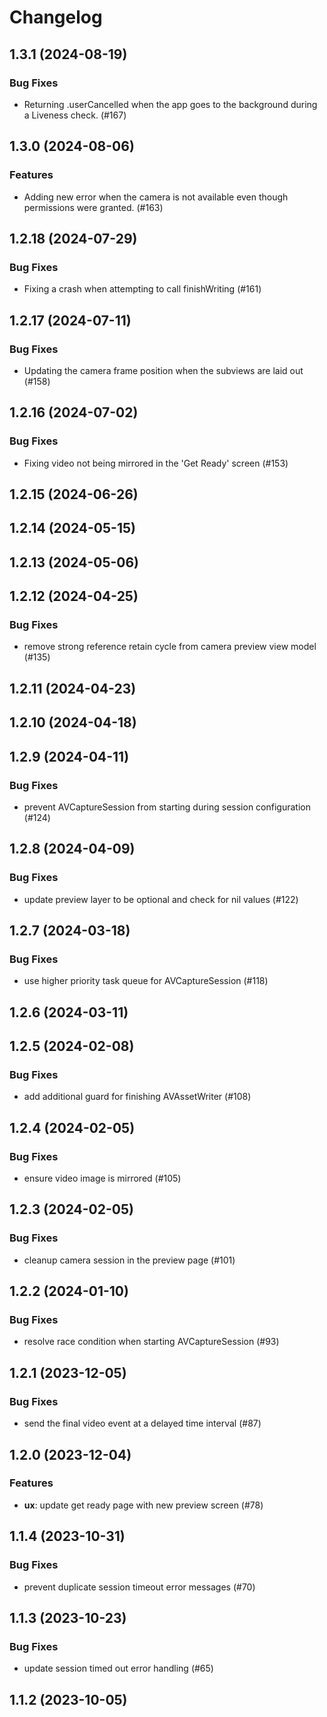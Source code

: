 # Changelog

## 1.3.1 (2024-08-19)

### Bug Fixes

- Returning .userCancelled when the app goes to the background during a Liveness check. (#167)

## 1.3.0 (2024-08-06)

### Features

- Adding new error when the camera is not available even though permissions were granted. (#163)

## 1.2.18 (2024-07-29)

### Bug Fixes

- Fixing a crash when attempting to call finishWriting (#161)

## 1.2.17 (2024-07-11)

### Bug Fixes

- Updating the camera frame position when the subviews are laid out (#158)

## 1.2.16 (2024-07-02)

### Bug Fixes

- Fixing video not being mirrored in the 'Get Ready' screen (#153)

## 1.2.15 (2024-06-26)

## 1.2.14 (2024-05-15)

## 1.2.13 (2024-05-06)

## 1.2.12 (2024-04-25)

### Bug Fixes

- remove strong reference retain cycle from camera preview view model (#135)

## 1.2.11 (2024-04-23)

## 1.2.10 (2024-04-18)

## 1.2.9 (2024-04-11)

### Bug Fixes

- prevent AVCaptureSession from starting during session configuration (#124)

## 1.2.8 (2024-04-09)

### Bug Fixes

- update preview layer to be optional and check for nil values (#122)

## 1.2.7 (2024-03-18)

### Bug Fixes

- use higher priority task queue for AVCaptureSession (#118)

## 1.2.6 (2024-03-11)

## 1.2.5 (2024-02-08)

### Bug Fixes

- add additional guard for finishing AVAssetWriter (#108)

## 1.2.4 (2024-02-05)

### Bug Fixes

- ensure video image is mirrored (#105)

## 1.2.3 (2024-02-05)

### Bug Fixes

- cleanup camera session in the preview page (#101)

## 1.2.2 (2024-01-10)

### Bug Fixes

- resolve race condition when starting AVCaptureSession (#93)

## 1.2.1 (2023-12-05)

### Bug Fixes

- send the final video event at a delayed time interval (#87)

## 1.2.0 (2023-12-04)

### Features

- **ux**: update get ready page with new preview screen (#78)

## 1.1.4 (2023-10-31)

### Bug Fixes

- prevent duplicate session timeout error messages (#70)

## 1.1.3 (2023-10-23)

### Bug Fixes

- update session timed out error handling (#65)

## 1.1.2 (2023-10-05)


